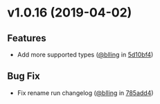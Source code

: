 
v1.0.16 (2019-04-02)
====================


## Features
* Add more supported types ([@blling](https://github.com/blling) in [5d10bf4](https://github.com/dxee/git-release/commit/5d10bf4))

## Bug Fix
* Fix rename run changelog ([@blling](https://github.com/blling) in [785add4](https://github.com/dxee/git-release/commit/785add4))
